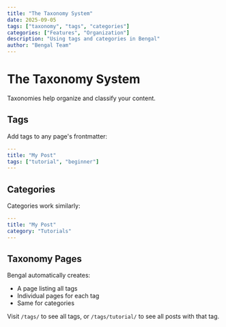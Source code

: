 ```yaml
---
title: "The Taxonomy System"
date: 2025-09-05
tags: ["taxonomy", "tags", "categories"]
categories: ["Features", "Organization"]
description: "Using tags and categories in Bengal"
author: "Bengal Team"
---
```


# The Taxonomy System

Taxonomies help organize and classify your content.

## Tags

Add tags to any page's frontmatter:

```yaml
---
title: "My Post"
tags: ["tutorial", "beginner"]
---
```

## Categories

Categories work similarly:

```yaml
---
title: "My Post"
category: "Tutorials"
---
```

## Taxonomy Pages

Bengal automatically creates:
- A page listing all tags
- Individual pages for each tag
- Same for categories

Visit `/tags/` to see all tags, or `/tags/tutorial/` to see all posts with that tag.


